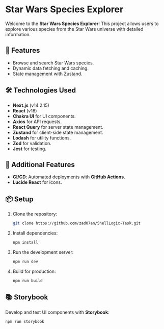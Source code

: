 # Star Wars Species Explorer

Welcome to the **Star Wars Species Explorer**! This project allows users to explore various species from the Star Wars universe with detailed information.

## 🚀 Features

- Browse and search Star Wars species.
- Dynamic data fetching and caching.
- State management with Zustand.

## 🛠️ Technologies Used

- **Next.js** (v14.2.15)
- **React** (v18)
- **Chakra UI** for UI components.
- **Axios** for API requests.
- **React Query** for server state management.
- **Zustand** for client-side state management.
- **Lodash** for utility functions.
- **Zod** for validation.
- **Jest** for testing.

## 🌟 Additional Features

- **CI/CD**: Automated deployments with **GitHub Actions**.
- **Lucide React** for icons.

## 📦 Setup

1. Clone the repository:

   ```bash
   git clone https://github.com/zad07an/ShellLogix-Task.git
   ```

2. Install dependencies:

   ```bash
   npm install
   ```

3. Run the development server:

   ```bash
   npm run dev
   ```

4. Build for production:
   ```bash
   npm run build
   ```

## 📚 Storybook

Develop and test UI components with **Storybook**:

```bash
npm run storybook
```
